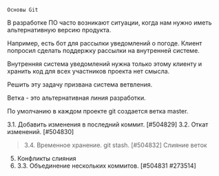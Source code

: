   
    Основы Git
В разработке ПО часто возникают ситуации, когда нам нужно иметь альтернативную версию продукта.

Например, есть бот для рассылки уведомлений о погоде. Клиент попросил сделать поддержку рассылки на внутренней системе.

Внутренняя система уведомлений нужна только этому клиенту и хранить код для всех участников проекта нет смысла.

Решить эту задачу призвана система ветвления.

Ветка - это альтернативная линия разработки.

По умолчанию в каждом проекте git создается ветка master.


3.1. Добавить изменения в последний коммит. [#504829]
3.2. Откат изменений. [#504830]
> 3.4. Временное хранение. git stash. [#504832]
> Слияние веток
5. Конфликты слияния
6. 3.3. Объединение нескольких коммитов. [#504831 #273514]